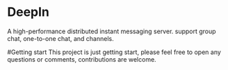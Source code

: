 # DeepIn
A high-performance distributed instant messaging server. support group chat, one-to-one chat, and channels.

#Getting start
This project is just getting start, please feel free to open any questions or comments, contributions are welcome.
